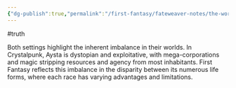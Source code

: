 ```yaml
---
{"dg-publish":true,"permalink":"/first-fantasy/fateweaver-notes/the-world-is-terribly-unfair/","noteIcon":"","created":"2025-01-20T23:48:29.145+09:00","updated":"2025-01-23T23:28:57.125+09:00"}
---
```


#truth 

Both settings highlight the inherent imbalance in their worlds. In Crystalpunk, Aysta is dystopian and exploitative, with mega-corporations and magic stripping resources and agency from most inhabitants. First Fantasy reflects this imbalance in the disparity between its numerous life forms, where each race has varying advantages and limitations.